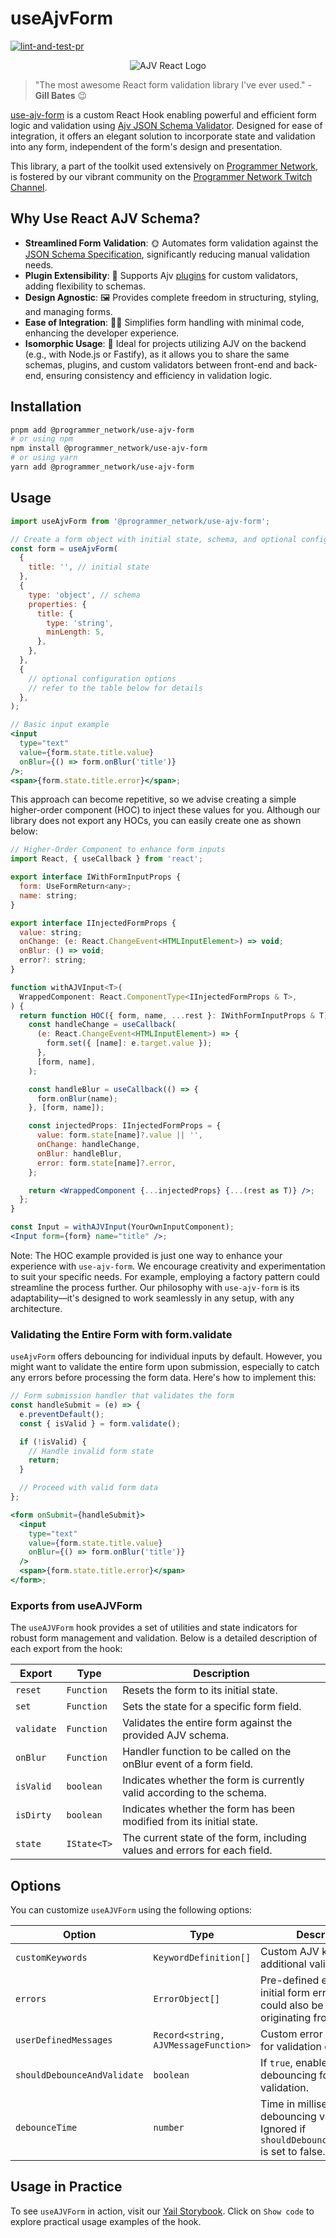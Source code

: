 # useAjvForm

[![lint-and-test-pr](https://github.com/Programmer-Network/use-ajv-form/actions/workflows/lint-and-test.yaml/badge.svg)](https://github.com/Programmer-Network/use-ajv-form/actions/workflows/lint-and-test.yaml)

<p align="center" style="width:300px; margin: auto;">
  <img src="./assets/ajv-react.png" alt="AJV React Logo">
</p>

> "The most awesome React form validation library I've ever used." - **Gill Bates** 😉

[use-ajv-form](https://github.com/agjs/use-ajv-form) is a custom React Hook enabling powerful and efficient form logic and validation using [Ajv JSON Schema Validator](https://ajv.js.org/). Designed for ease of integration, it offers an elegant solution to incorporate state and validation into any form, independent of the form's design and presentation.

This library, a part of the toolkit used extensively on [Programmer Network](https://programmer.network/), is fostered by our vibrant community on the [Programmer Network Twitch Channel](https://twitch.tv/programmer_network).

## Why Use React AJV Schema?

- **Streamlined Form Validation**: 🌞 Automates form validation against the [JSON Schema Specification](https://json-schema.org/specification.html), significantly reducing manual validation needs.
- **Plugin Extensibility**: 🌃 Supports Ajv [plugins](https://ajv.js.org/packages/) for custom validators, adding flexibility to schemas.
- **Design Agnostic**: 🖼️ Provides complete freedom in structuring, styling, and managing forms.
- **Ease of Integration**: 🚴🏻 Simplifies form handling with minimal code, enhancing the developer experience.
- **Isomorphic Usage**: 🧙 Ideal for projects utilizing AJV on the backend (e.g., with Node.js or Fastify), as it allows you to share the same schemas, plugins, and custom validators between front-end and back-end, ensuring consistency and efficiency in validation logic.

## Installation

```bash
pnpm add @programmer_network/use-ajv-form
# or using npm
npm install @programmer_network/use-ajv-form
# or using yarn
yarn add @programmer_network/use-ajv-form
```

## Usage

```js
import useAjvForm from '@programmer_network/use-ajv-form';

// Create a form object with initial state, schema, and optional configuration
const form = useAjvForm(
  {
    title: '', // initial state
  },
  {
    type: 'object', // schema
    properties: {
      title: {
        type: 'string',
        minLength: 5,
      },
    },
  },
  {
    // optional configuration options
    // refer to the table below for details
  },
);
```

```jsx
// Basic input example
<input
  type="text"
  value={form.state.title.value}
  onBlur={() => form.onBlur('title')}
/>;
<span>{form.state.title.error}</span>;
```

This approach can become repetitive, so we advise creating a simple higher-order component (HOC) to inject these values for you. Although our library does not export any HOCs, you can easily create one as shown below:

```jsx
// Higher-Order Component to enhance form inputs
import React, { useCallback } from 'react';

export interface IWithFormInputProps {
  form: UseFormReturn<any>;
  name: string;
}

export interface IInjectedFormProps {
  value: string;
  onChange: (e: React.ChangeEvent<HTMLInputElement>) => void;
  onBlur: () => void;
  error?: string;
}

function withAJVInput<T>(
  WrappedComponent: React.ComponentType<IInjectedFormProps & T>,
) {
  return function HOC({ form, name, ...rest }: IWithFormInputProps & T) {
    const handleChange = useCallback(
      (e: React.ChangeEvent<HTMLInputElement>) => {
        form.set({ [name]: e.target.value });
      },
      [form, name],
    );

    const handleBlur = useCallback(() => {
      form.onBlur(name);
    }, [form, name]);

    const injectedProps: IInjectedFormProps = {
      value: form.state[name]?.value || '',
      onChange: handleChange,
      onBlur: handleBlur,
      error: form.state[name]?.error,
    };

    return <WrappedComponent {...injectedProps} {...(rest as T)} />;
  };
}

const Input = withAJVInput(YourOwnInputComponent);
<Input form={form} name="title" />;
```

Note: The HOC example provided is just one way to enhance your experience with `use-ajv-form`. We encourage creativity and experimentation to suit your specific needs. For example, employing a factory pattern could streamline the process further. Our philosophy with `use-ajv-form` is its adaptability—it's designed to work seamlessly in any setup, with any architecture.

### Validating the Entire Form with form.validate

`useAjvForm` offers debouncing for individual inputs by default. However, you might want to validate the entire form upon submission, especially to catch any errors before processing the form data. Here's how to implement this:

```jsx
// Form submission handler that validates the form
const handleSubmit = (e) => {
  e.preventDefault();
  const { isValid } = form.validate();

  if (!isValid) {
    // Handle invalid form state
    return;
  }

  // Proceed with valid form data
};

<form onSubmit={handleSubmit}>
  <input
    type="text"
    value={form.state.title.value}
    onBlur={() => form.onBlur('title')}
  />
  <span>{form.state.title.error}</span>
</form>;
```

### Exports from useAJVForm

The `useAJVForm` hook provides a set of utilities and state indicators for robust form management and validation. Below is a detailed description of each export from the hook:

| Export     | Type        | Description                                                                |
| ---------- | ----------- | -------------------------------------------------------------------------- |
| `reset`    | `Function`  | Resets the form to its initial state.                                      |
| `set`      | `Function`  | Sets the state for a specific form field.                                  |
| `validate` | `Function`  | Validates the entire form against the provided AJV schema.                 |
| `onBlur`   | `Function`  | Handler function to be called on the onBlur event of a form field.         |
| `isValid`  | `boolean`   | Indicates whether the form is currently valid according to the schema.     |
| `isDirty`  | `boolean`   | Indicates whether the form has been modified from its initial state.       |
| `state`    | `IState<T>` | The current state of the form, including values and errors for each field. |

## Options

You can customize `useAJVForm` using the following options:

| Option                      | Type                                 | Description                                                                                             |
| --------------------------- | ------------------------------------ | ------------------------------------------------------------------------------------------------------- |
| `customKeywords`            | `KeywordDefinition[]`                | Custom AJV keywords for additional validation logic.                                                    |
| `errors`                    | `ErrorObject[]`                      | Pre-defined errors to set initial form errors. This could also be errors originating from your API.     |
| `userDefinedMessages`       | `Record<string, AJVMessageFunction>` | Custom error messages for validation errors.                                                            |
| `shouldDebounceAndValidate` | `boolean`                            | If `true`, enables debouncing for field validation.                                                     |
| `debounceTime`              | `number`                             | Time in milliseconds for debouncing validation. Ignored if `shouldDebounceAndValidate` is set to false. |

## Usage in Practice

To see `useAJVForm` in action, visit our [Yail Storybook](https://yail.programmer.network/?path=/docs/input-forms--docs). Click on `Show code` to explore practical usage examples of the hook.
